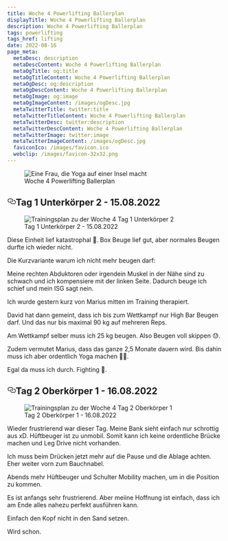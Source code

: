 ```yaml
---
title: Woche 4 Powerlifting Ballerplan
displayTitle: Woche 4 Powerlifting Ballerplan
description: Woche 4 Powerlifting Ballerplan
tags: powerlifting
tags_href: lifting
date: 2022-08-16
page_meta:
  metaDesc: description
  metaDescContent: Woche 4 Powerlifting Ballerplan
  metaOgTitle: og:title
  metaOgTitleContent: Woche 4 Powerlifting Ballerplan
  metaOgDesc: og:description
  metaOgDescContent: Woche 4 Powerlifting Ballerplan
  metaOgImage: og:image
  metaOgImageContent: /images/ogDesc.jpg
  metaTwitterTitle: twitter:title
  metaTwitterTitleContent: Woche 4 Powerlifting Ballerplan
  metaTwitterDesc: twitter:description
  metaTwitterDescContent: Woche 4 Powerlifting Ballerplan
  metaTwitterImage: twitter:image
  metaTwitterImageContent: /images/ogDesc.jpg
  faviconIco: /images/favicon.ico
  webclip: /images/favicon-32x32.png
---
```


<figure>

<img src="/images/woche-4/eine-frau-die-auf-einer-insel-yoga-macht.jpg" alt="Eine Frau, die Yoga auf einer Insel macht">
<figcaption>Woche 4 Powerlifting Ballerplan</figcaption>

</figure>

<h2 style="position: relative;" id="tag-1"><a href="#tag-1" aria-label="tag 1 Permalink" class="blog-header-link before"><svg aria-hidden="true" focusable="false" height="20" version="1.1" viewbox="0 0 16 16" width="20"><path fill-rule="evenodd" d="M4 9h1v1H4c-1.5 0-3-1.69-3-3.5S2.55 3 4 3h4c1.45 0 3 1.69 3 3.5 0 1.41-.91 2.72-2 3.25V8.59c.58-.45 1-1.27 1-2.09C10 5.22 8.98 4 8 4H4c-.98 0-2 1.22-2 2.5S3 9 4 9zm9-3h-1v1h1c1 0 2 1.22 2 2.5S13.98 12 13 12H9c-.98 0-2-1.22-2-2.5 0-.83.42-1.64 1-2.09V6.25c-1.09.53-2 1.84-2 3.25C6 11.31 7.55 13 9 13h4c1.45 0 3-1.69 3-3.5S14.5 6 13 6z"></path></svg></a>Tag 1 Unterkörper 2 - 15.08.2022</h2>

<figure>

<img class="img-fluid" src="/images/woche-4/woche-4-tag-1-uk-2.png" alt="Trainingsplan zu der Woche 4 Tag 1 Unterkörper 2">
<figcaption>Tag 1 Unterkörper 2 - 15.08.2022</figcaption>

</figure>

Diese Einheit lief katastrophal 🫣. Box Beuge lief gut, aber normales Beugen durfte ich wieder nicht.

Die Kurzvariante warum ich nicht mehr beugen darf:

Meine rechten Abduktoren oder irgendein Muskel in der Nähe sind zu schwach und ich kompensiere mit der linken Seite. Dadurch beuge ich schief und mein ISG sagt nein.

Ich wurde gestern kurz von Marius mitten im Training therapiert.

David hat dann gemeint, dass ich bis zum Wettkampf nur High Bar Beugen darf. Und das nur bis maximal 90 kg auf mehreren Reps.

Am Wettkampf selber muss ich 25 kg beugen. Also Beugen voll skippen 😓.

Zudem vermutet Marius, dass das ganze 2,5 Monate dauern wird. Bis dahin muss ich aber ordentlich Yoga machen 😮‍💨.

Egal da muss ich durch. Fighting 🫡.

<h2 style="position: relative;" id="tag-2"><a href="#tag-2" aria-label="tag 2 Permalink" class="blog-header-link before"><svg aria-hidden="true" focusable="false" height="20" version="1.1" viewbox="0 0 16 16" width="20"><path fill-rule="evenodd" d="M4 9h1v1H4c-1.5 0-3-1.69-3-3.5S2.55 3 4 3h4c1.45 0 3 1.69 3 3.5 0 1.41-.91 2.72-2 3.25V8.59c.58-.45 1-1.27 1-2.09C10 5.22 8.98 4 8 4H4c-.98 0-2 1.22-2 2.5S3 9 4 9zm9-3h-1v1h1c1 0 2 1.22 2 2.5S13.98 12 13 12H9c-.98 0-2-1.22-2-2.5 0-.83.42-1.64 1-2.09V6.25c-1.09.53-2 1.84-2 3.25C6 11.31 7.55 13 9 13h4c1.45 0 3-1.69 3-3.5S14.5 6 13 6z"></path></svg></a>Tag 2 Oberkörper 1 - 16.08.2022</h2>

<figure>

<img class="img-fluid" src="/images/woche-4/woche-4-tag-2-ok-1.png" alt="Trainingsplan zu der Woche 4 Tag 2 Oberkörper 1">
<figcaption>Tag 2 Oberkörper 1 - 16.08.2022</figcaption>

</figure>

Wieder frustrierend war dieser Tag. Meine Bank sieht einfach nur schrottig aus xD. Hüftbeuger ist zu unmobil. Somit kann ich keine ordentliche Brücke machen und Leg Drive nicht vorhanden.

Ich muss beim Drücken jetzt mehr auf die Pause und die Ablage achten. Eher weiter vorn zum Bauchnabel.

Abends mehr Hüftbeuger und Schulter Mobility machen, um in die Position zu kommen.

Es ist anfangs sehr frustrierend. Aber meiine Hoffnung ist einfach, dass ich am Ende alles nahezu perfekt ausführen kann.

Einfach den Kopf nicht in den Sand setzen.

Wird schon.
